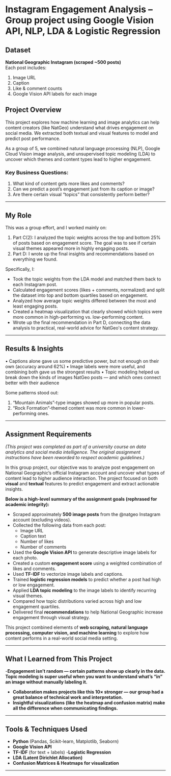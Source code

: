 # Instagram Engagement Analysis – Group project using Google Vision API, NLP, LDA & Logistic Regression

## Dataset  
 **National Geographic Instagram (scraped ~500 posts)**  
Each post includes:
1. Image URL
2. Caption
3. Like & comment counts
4. Google Vision API labels for each image  

## Project Overview  
This project explores how machine learning and image analytics can help content creators (like NatGeo) understand what drives engagement on social media. We extracted both textual and visual features to model and predict post performance.

As a group of 5, we combined natural language processing (NLP), Google Cloud Vision image analysis, and unsupervised topic modeling (LDA) to uncover which themes and content types lead to higher engagement.

### **Key Business Questions:**  
1. What kind of content gets more likes and comments?
2. Can we predict a post’s engagement just from its caption or image? 
3. Are there certain visual “topics” that consistently perform better?
 
---
## My Role
This was a group effort, and I worked mainly on:

1. Part C(2): I analyzed the topic weights across the top and bottom 25% of posts based on engagement score. The goal was to see if certain visual themes appeared more in highly engaging posts.
2. Part D: I wrote up the final insights and recommendations based on everything we found.

Specifically, I:

- Took the topic weights from the LDA model and matched them back to each Instagram post.
- Calculated engagement scores (likes + comments, normalized) and split the dataset into top and bottom quartiles based on engagement.
- Analyzed how average topic weights differed between the most and least engaging posts.
- Created a heatmap visualization that clearly showed which topics were more common in high-performing vs. low-performing content.
- Wrote up the final recommendation in Part D, connecting the data analysis to practical, real-world advice for NatGeo's content strategy.

---
## Results & Insights  

• Captions alone gave us some predictive power, but not enough on their own (accuracy around 62%)
• Image labels were more useful, and combining both gave us the strongest results
• Topic modeling helped us break down the kinds of images NatGeo posts — and which ones connect better with their audience

Some patterns stood out:

1. “Mountain Animals”-type images showed up more in popular posts.
2. “Rock Formation”-themed content was more common in lower-performing ones.

---
## Assignment Requirements  
*(This project was completed as part of a university course on data analytics and social media intelligence. The original assignment instructions have been reworded to respect academic guidelines.)*

In this group project, our objective was to analyze post engagement on National Geographic’s official Instagram account and uncover what types of content lead to higher audience interaction. The project focused on both **visual** and **textual** features to predict engagement and extract actionable insights.

**Below is a high-level summary of the assignment goals (rephrased for academic integrity):**

- Scraped approximately **500 image posts** from the @natgeo Instagram account (excluding videos).
- Collected the following data from each post:
  - Image URL  
  - Caption text  
  - Number of likes  
  - Number of comments  
- Used the **Google Vision API** to generate descriptive image labels for each photo.
- Created a custom **engagement score** using a weighted combination of likes and comments.
- Used **TF-IDF** to vectorize image labels and captions.
- Trained **logistic regression models** to predict whether a post had high or low engagement.
- Applied **LDA topic modeling** to the image labels to identify recurring visual themes.
- Compared how topic distributions varied across high and low engagement quartiles.
- Delivered final **recommendations** to help National Geographic increase engagement through visual strategy.

This project combined elements of **web scraping, natural language processing, computer vision, and machine learning** to explore how content performs in a real-world social media setting.

---

## What I Learned from This Project  

-**Engagement isn’t random — certain patterns show up clearly in the data.**
**Topic modeling is super useful when you want to understand what’s “in” an image without manually labeling it.**  
- **Collaboration makes projects like this 10× stronger — our group had a great balance of technical work and interpretation.** 
- **Insightful visualizations (like the heatmap and confusion matrix) make all the difference when communicating findings.**  

---

## Tools & Techniques Used  
- **Python** (Pandas, Scikit-learn, Matplotlib, Seaborn)  
- **Google Vision API**
- **TF-IDF** (for text + labels)
-**Logistic Regression**
- **LDA (Latent Dirichlet Allocation)**
- **Confusion Matrices & Heatmaps for visualization**

---
